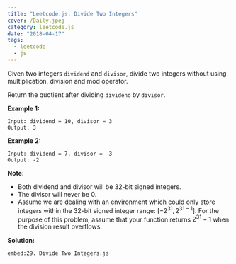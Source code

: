 ```yaml
---
title: "Leetcode.js: Divide Two Integers"
cover: /Daily.jpeg
category: leetcode.js
date: "2018-04-17"
tags:
  - leetcode
  - js
---
```


Given two integers `dividend` and `divisor`, divide two integers without using multiplication, division and mod operator.

Return the quotient after dividing `dividend` by `divisor`.

**Example 1:**

```
Input: dividend = 10, divisor = 3
Output: 3
```


**Example 2:**

```
Input: dividend = 7, divisor = -3
Output: -2
```

**Note:**

- Both dividend and divisor will be 32-bit signed integers.
- The divisor will never be 0.
- Assume we are dealing with an environment which could only store integers within the 32-bit signed integer range: $[-2^{31}, 2^{31 -1}]$. For the purpose of this problem, assume that your function returns $2^{31} - 1$ when the division result overflows.

**Solution:**

`embed:29. Divide Two Integers.js`
